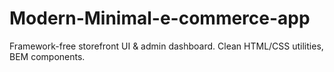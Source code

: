 # Modern-Minimal-e-commerce-app
Framework-free storefront UI &amp; admin dashboard. Clean HTML/CSS utilities, BEM components.
